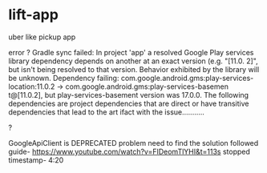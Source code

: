 # lift-app
uber like pickup app







error
?
Gradle sync failed: In project 'app' a resolved Google Play services library dependency depends on another at an exact version (e.g. "[11.0.
				2]", but isn't being resolved to that version. Behavior exhibited by the library will be unknown.
				Dependency failing: com.google.android.gms:play-services-location:11.0.2 -> com.google.android.gms:play-services-basemen
				t@[11.0.2], but play-services-basement version was 17.0.0.
				The following dependencies are project dependencies that are direct or have transitive dependencies that lead to the art
				ifact with the issue...........
        
 ?
 
 GoogleApiClient is DEPRECATED problem
 need to find the solution
 followed guide- https://www.youtube.com/watch?v=FIDeomTlYHI&t=113s
 stopped timestamp- 4:20
